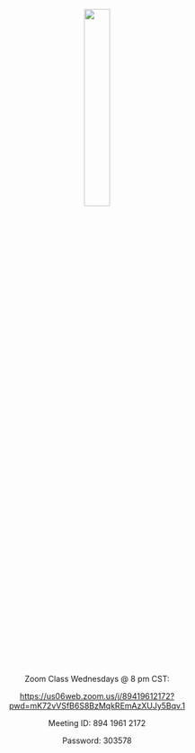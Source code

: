 
<html lang="en">
<head>
    <meta charset="UTF-8">
    <meta name="viewport" content="width=device-width, initial-scale=1.0">
    <title>Responsive Image</title>
    <style>
        .responsive-image {
            width: 30%;
        }
        @media only screen and (max-width: 600px) {
            .responsive-image {
                width: 80%; /* Adjust the width for mobile devices */
            }
        }
    </style>
</head>
<body>
    <p align="center">
        <img src="https://raw.githubusercontent.com/jkimOTD/jkimOTD.github.io/master/assets/images/weekly%20schedule%20final.png" class="responsive-image">
    </p>
</body>
</html>

<div style="text-align: center;">

Zoom Class Wednesdays @ 8 pm CST: <be>

https://us06web.zoom.us/j/89419612172?pwd=mK72vVSfB6S8BzMqkREmAzXUJy5Bqv.1 <be>

Meeting ID: 894 1961 2172 <br>

Password: 303578 <br>
</div>
